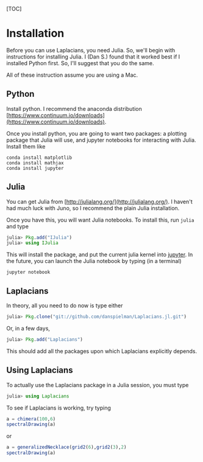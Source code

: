 [TOC]

# Installation

Before you can use Laplacians, you need Julia.
So, we'll begin with instructions for installing Julia.  I (Dan S.) found that it worked best if I installed Python first.  So, I'll suggest that you do the same.

All of these instruction assume you are using a Mac.  

## Python

Install python.  I recommend the anaconda distribution [https://www.continuum.io/downloads](https://www.continuum.io/downloads).

Once you install python, you are going to want two packages: a plotting package that Julia will use, and jupyter notebooks for interacting with Julia.  Install them like

~~~
conda install matplotlib
conda install mathjax
conda install jupyter
~~~

## Julia

You can get Julia from 
[http://julialang.org/](http://julialang.org/).  I haven't had much luck with Juno, so I recommend the plain Julia installation.

Once you have this, you will want Julia notebooks.  To install this, run `julia` and type

~~~julia
julia> Pkg.add("IJulia")
julia> using IJulia
~~~

This will install the package, and put the current julia kernel into [jupyter](http://jupyter.org/).  In the future, you can launch the Julia notebook by typing (in a terminal)

~~~ 
jupyter notebook
~~~

## Laplacians

In theory, all you need to do now is type either

~~~julia
julia> Pkg.clone("git://github.com/danspielman/Laplacians.jl.git")
~~~

Or, in a few days,

~~~julia
julia> Pkg.add("Laplacians")
~~~

This should add all the packages upon which Laplacians explicitly depends.  


## Using Laplacians

To actually use the Laplacians package in a Julia session, you must type

~~~julia
julia> using Laplacians 
~~~

To see if Laplacians is working, try typing

~~~julia
a = chimera(100,6)
spectralDrawing(a)
~~~

or

~~~julia
a = generalizedNecklace(grid2(6),grid2(3),2)
spectralDrawing(a)
~~~

